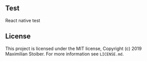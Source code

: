 ## Test
React native test
## License

This project is licensed under the MIT license, Copyright (c) 2019 Maximilian
Stoiber. For more information see `LICENSE.md`.
